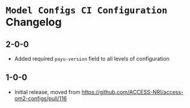 # `Model Configs CI Configuration` Changelog

## 2-0-0

* Added required `payu-version` field to all levels of configuration

## 1-0-0

* Initial release, moved from https://github.com/ACCESS-NRI/access-om2-configs/pull/116
